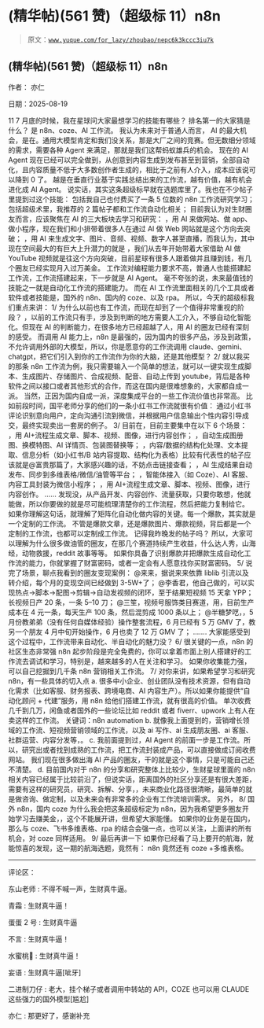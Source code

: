 # (精华帖)(561 赞)（超级标 11）n8n

> 原文：[`www.yuque.com/for_lazy/zhoubao/nepc6k3kccc3iu7k`](https://www.yuque.com/for_lazy/zhoubao/nepc6k3kccc3iu7k)

## (精华帖)(561 赞)（超级标 11）n8n

作者： 亦仁

日期：2025-08-19

11 7 月底的时候，我在星球问大家最想学习的技能有哪些？ 排名第一的大家猜是什么？ 是 n8n、coze、AI 工作流。 我认为未来对于普通人而言，
AI 的最大机会，是在。通用大模型肯定和我们没关系，那是大厂之间的竞赛。但无数细分领域的需求，需要各种 Agent 来满足，那就是我们这帮蚂蚁雄兵的机会。
现在的 AI Agent
现在已经可以完全做到，从创意到内容生成到发布甚至到营销，全部自动化，且内容质量不低于大多数创作者生成的，相比于之前有人介入，成本应该说可以降到 0 了。
越是在垂直行业基于实践总结出来的工作流，越有价值，越有机会进化成 AI Agent。
说实话，其实这条超级标早就在选题库里了。我也在不少帖子里提到过这个技能： 包括我自己也付费买了一条 5 位数的 n8n 工作流研究学习；
包括超级术里，我推荐的 2 篇帖子都和工作流自动化相关； 目前我认为对生财圈友而言，应该聚焦在 AI 的三大板块去学习和研究： ，用 AI
来做网站、做 app、做小程序，现在我们和小排带着很多人在通过 AI 做 Web 网站就是这个方向去突破； ，用 AI
来生成文字、图片、音频、视频、数字人甚至直播，而我认为，其中现在空间最大的有巨大上升潜力的就是 ，我们从去年开始带着大家借助 AI 做 YouTube
视频就是往这个方向突破，目前星球有很多人跟着做并且赚到钱，有几个圈友已经实现月入过万美金。
工作流对编程能力要求不高，普通人也能搭建起工作流，工作流搭建起来，下一步就是 AI Agent。
毫不夸张的说，未来最值钱的技能之一就是自动化工作流的搭建能力。 而在 AI
工作流里面相关的几个工具或者软件或者技能是，国外的 n8n、国内的 coze、以及 rpa。 所以，今天的超级标我们重点来讲： 1/
为什么以前也有工作流，而现在却到了一个值得非常重视的阶段？ ，以前的工作流只有手，涉及到判断的地方需要人工介入，不够自动化智能化。但现在 AI
的判断能力，在很多地方已经超越了人，用 AI 的圈友已经有深刻的感受。 而调用
AI 能力上，n8n 是最强的，因为国内的很多产品，涉及到政策，不允许调用外部的大模型，所以，你是愿意你的工作流调用
claude、gemini、chatgpt，把它们引入到你的工作流作为你的大脑，还是其他模型？ 2/ 就以我买的那条 n8n
工作流为例，我只需要输入一个简单的想法，就可以一键实现生成脚本、生成图片、存储图片、合成视频、配音、自动上传到
youtube，背后是各种软件之间以接口或者其他形式的合作，而这在国内是很难想象的，大家都自成一派。
当然，正因为国内自成一派，深度集成平台的一些工作流价值也非常高。 比如前段时间，国平老师分享的他们的一条小红书工作流就很有价值：
通过小红书评论识别意向用户，定向沟通引流到微信，并根据用户信息输出个性内容引导成交，最终实现卖出一套房的例子。 3/ 目前在，目前主要集中在以下 6 个场景：
，用 AI+流程生成文章、脚本、视频、图像，进行内容创作； ，自动生成图册图、换模特图、AI 详情页、包装图替换等；
，内容/数据的结构化处理、文本提取、信息分析（如小红书/B 站内容提取、结构化为表格）比较有代表性的帖子应该就是@富贵那篇了，大家感兴趣的话，不妨点击链接查看；
，AI 生成结果自动发布、同步到多维表格/微信/油管等平台； ，智能体接入（如 Coze）、AI 客服、内容工具封装为微信小程序；
，用 AI+流程生成文章、脚本、视频、图像，进行内容创作。 ......
发现没，从产品开发、内容创作、流量获取，只要你敢想，他就能做，所以你要做的就是尽可能梳理清楚你的工作流程，然后把能力复制给它。
如果你理解这句话，就理解了矩阵化自动化做内容的关键。每一个爆款，其实就是一个定制的工作流。
不管是爆款文章，还是爆款图片、爆款视频，背后都是一个定制的工作流，也都可以定制成工作流。 记得我昨晚发的帖子吗？
所以，大家可以理解为什么很多做油管的圈友，在那几个赛道持续产生收益，什么达人秀，山海经，动物救援，reddit 故事等等。
如果你具备了识别爆款并把爆款生成自动化工作流的能力，你就掌握了财富密码，或者一定会有人愿意找你买财富密码。 5/ 说完了场景，聊点我看到的圈友变现案例：
@来来，据说来来依靠 liblib 引流以及转介绍，每个月的变现空间已经做到 3-5W+了；
@李香君，他自己做的，可以实现热点→脚本→配图→剪辑→自动发视频的闭环，至于结果短视频 15 天拿 YPP；长视频日产 20 条，一条 5–10 刀；
@三笙，视频号服饰类目赛道，用，目前生产成本在 4 元一条，每天生产 100 条，然后混剪成 1000 条以上；
@半糖梦呓，，5 月份教弟弟（没有任何自媒体经验）操作整套流程，6 月已经有 5 万 GMV 了，教另一个朋友 4 月中旬开始操作，6 月也卖了 12 万 GMV 了；
....... 大家能感受到这个过程中，工作流带来自动化、半自动化的魅力没？ 6/ 很关键的一点，n8n 的社区生态非常强 n8n
起步阶段是完全免费的，你可以拿着市面上别人搭建好的工作流去调试和学习，特别是，越来越多的人在关注和学习。 如果你收集能力强，可以自己挖掘到几千条 n8n
营销相关工作流。 7/ 对你来讲，如果希望学习和研究 n8n，有一些具体的切入点 a.
很多中小企业、创业团队没有技术资源，但有自动化需求（比如客服、财务报表、跨境电商、AI 内容生产）。所以如果你能提供“自动化顾问 + 代建”服务，用 n8n
给他们搭建工作流，就有很高的价值。 单次收费几千到几万，闲鱼或者国外的一些论坛比如 reddit 或者 fiverr、upwork 上有人在卖这样的工作流。
关键词：n8n automation b.
就像我上面提到的，营销增长领域的工作流、短视频营销领域的工作流，以及 ai 写作、ai 生成朋友圈、ai 客服、社群运营、内容分发等，。 c. 我前面提到过，AI
Agent 的前面一步是工作流。所以，研究出或者找到成熟的工作流，把工作流封装成产品，可以直接做成订阅收费网站。 我们现在很多做出海 AI
产品的圈友，干的就是这个事情，只是可能自己还不清楚。 d.
目前国内对于 n8n 的分享和研究整体上比较少，生财星球里面的 n8n 相关内容已经属于比较前沿了，但说实话，距离国外的社区分享还是有很大差距，需要有这样的研究员，研究、拆解、分享，，未来商业化路径很清晰，最简单的就是做咨询、做定制，以及未来会有非常多的企业有工作流培训需求。
另外， 8/ 国外 n8n，国内 coze 为什么我会把这条超级标定为 n8n，因为我希望更多圈友开始学习去赚美金，，这个不能展开讲，但希望大家能懂。
如果你的业务是在国内，那么与 coze、飞书多维表格、rpa 的结合会强一点，也可以关注，上面讲的所有机会，对 coze 同样适用。 9/ 最后再讲一下
如果你已经看了马上要开的航海，就能惊喜的发现，这一期的航海选题，竟然有： n8n 竟然还有 coze +多维表格。

* * *

评论区：

东山老师 : 不得不喊一声，生财真牛逼。

青霜 : 生财真牛逼！

蛋蛋 2 号 : 生财真牛逼

不言 : 生财真牛逼！

水蜜桃🍑 : 生财真牛逼！

妄语 : 生财真牛逼[呲牙]

二进制刀仔 : 老大，挂个梯子或者调用中转站的 API，COZE 也可以用 CLAUDE 这些强力的国外模型[尴尬]

亦仁 : 那更好了，感谢补充